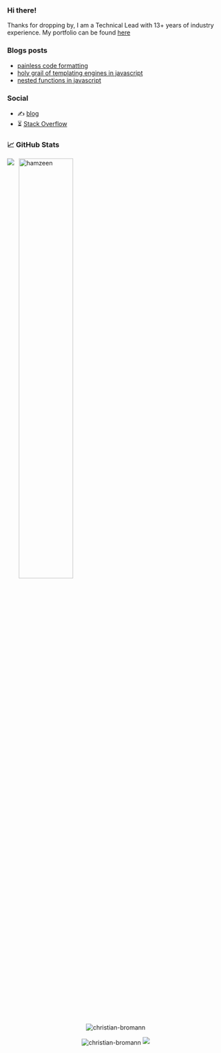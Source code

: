 ### Hi there!

Thanks for dropping by, I am a Technical Lead with 13+ years of industry experience. 
My portfolio can be found [here](http://hamzeen.github.io)

### Blogs posts
<!-- BLOG-POST-LIST:START -->
- [painless code formatting](https://hamzeen.medium.com/painless-code-formatting-18fe8bf45398)
- [holy grail of templating engines in javascript](https://hamzeen.medium.com/holy-grail-of-templating-engines-in-javascript-aaa1e76b6eb4)
- [nested functions in javascript](https://hamzeen.medium.com/nested-functions-in-javascript-957bfc97961c)
<!-- BLOG-POST-LIST:END -->

### Social

- ✍️ [blog](https://hamzeen.medium.com/)
- ⏳ [Stack Overflow](https://stackoverflow.com/users/4947422/hamzeen-hameem)

### &#x1f4c8; GitHub Stats

<p>
  <img align="left" src="https://github-readme-stats.vercel.app/api/top-langs/?username=hamzeen&hide=java,html,tex&title_color=ffffff&text_color=c9cacc&icon_color=2bbc8a&bg_color=1d1f21&langs_count=3" />
</p>

<p>
    &nbsp;
    <img align="center" src="https://github-readme-stats.vercel.app/api?username=hamzeen&show_icons=true&count_private=true" alt="hamzeen" width="50%"/>
</p>

### &nbsp;

<p align="center">
    <img align="center" src="https://komarev.com/ghpvc/?username=hamzeen" alt="christian-bromann" />
</p>

<p align="center">
  <img align="center" src="https://komarev.com/ghpvc/?username=hamzeen" alt="christian-bromann" />
  <a href="https://www.github.com/hamzeen" target="_blank" rel="noreferrer"><img
src="https://img.shields.io/github/followers/hamzeen?logo=github&style=for-the-badge&color=0891b2&labelColor=1c1917" /></a>
</p>
